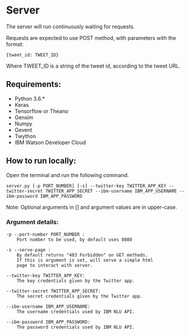 # Server

The server will run continuously waiting for requests.

Requests are expected to use POST method, with parameters with the format: 

```
{tweet_id: TWEET_ID}
```

Where TWEET_ID is a string of the tweet id, according to the tweet URL.

## Requirements:
* Python 3.6.*
* Keras 
* Tensorflow or Theano
* Gensim
* Numpy
* Gevent
* Twython
* IBM Watson Developer Cloud

## How to run locally:
Open the terminal and run the following command.

```
server.py [-p PORT_NUMBER] [-s] --twitter-key TWITTER_APP_KEY --twitter-secret TWITTER_APP_SECRET --ibm-username IBM_APP_USERNAME --ibm-password IBM_APP_PASSWORD
```

Note: Optional arguments in [] and argument values are in upper-case.

### Argument details:

```
-p --port-number PORT_NUMBER :
	Port number to be used, by default uses 8080

-s --serve-page :
	By default returns "403 Forbidden" on GET methods. 
	If this is argument is set, will serve a simple html 
	page to interact with server.
	
--twitter-key TWITTER_APP_KEY:
	The key credentials given by the Twitter app.
	
--twitter-secret TWITTER_APP_SECRET:
	The secret credentials given by the Twitter app.
	
--ibm-username IBM_APP_USERNAME:
	The username credentials used by IBM NLU API.

--ibm-password IBM_APP_PASSWORD:
	The password credentials used by IBM NLU API.
```